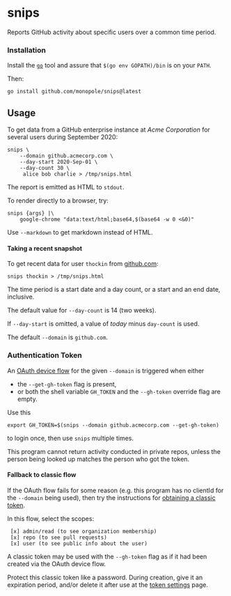 [github.com]: github.com
[OAuth device flow]: https://docs.github.com/en/apps/oauth-apps/building-oauth-apps/authorizing-oauth-apps#device-flow
[token settings]: https://github.com/settings/tokens
[obtaining a classic token]: https://docs.github.com/en/authentication/keeping-your-account-and-data-secure/creating-a-personal-access-token#creating-a-personal-access-token-classic
[pandoc]: https://pandoc.org/
[`go`]: https://go.dev

# snips

Reports GitHub activity about specific users over a common time period.

### Installation

Install the [`go`] tool and assure that `$(go env GOPATH)/bin` is on your `PATH`.

Then:
```
go install github.com/monopole/snips@latest
```

## Usage

To get data from a GitHub enterprise instance at _Acme Corporation_ 
for several users during September 2020:

```
snips \
    --domain github.acmecorp.com \
    --day-start 2020-Sep-01 \
    --day-count 30 \
     alice bob charlie > /tmp/snips.html
```

The report is emitted as HTML to `stdout`.

To render directly to a browser, try:

```
snips {args} |\
    google-chrome "data:text/html;base64,$(base64 -w 0 <&0)"
```

Use `--markdown` to get markdown instead of HTML.

#### Taking a recent snapshot

To get recent data for user `thockin` from [github.com]:

```
snips thockin > /tmp/snips.html
```

The time period is a start date and a day count,
or a start and an end date, inclusive.

The default value for `--day-count` is 14 (two weeks).

If `--day-start` is omitted, a value of _today_ minus `day-count` is used.

The default `--domain` is `github.com`.


### Authentication Token

An [OAuth device flow] for the given `--domain` is triggered when either

 * the `--get-gh-token` flag is present,
 * or both the shell variable `GH_TOKEN` and the `--gh-token` override flag are empty.

Use this
```
export GH_TOKEN=$(snips --domain github.acmecorp.com --get-gh-token)
```
to login once, then use `snips` multiple times.

This program cannot return activity conducted in private repos,
unless the person being looked up matches the person who got the token.

#### Fallback to classic flow

If the OAuth flow fails for some reason (e.g.
this program has no clientId for the `--domain` being used),
then try the instructions for [obtaining a classic token].

In this flow, select the scopes:
```
 [x] admin/read (to see organization membership)
 [x] repo (to see pull requests)
 [x] user (to see public info about the user)
```

A classic token may be used with the `--gh-token` flag
as if it had been created via the OAuth device flow.

Protect this classic token like a password. During creation,
give it an expiration period, and/or delete it after
use at the [token settings] page.
